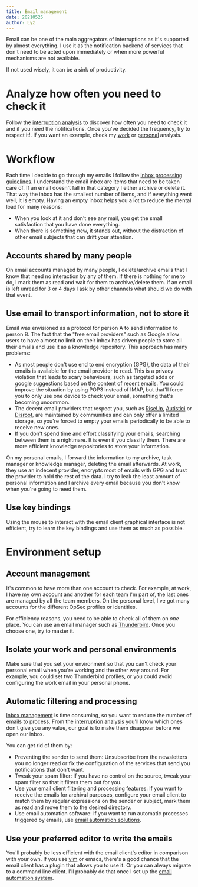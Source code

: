 ```yaml
---
title: Email management
date: 20210525
author: Lyz
---
```


Email can be one of the main aggregators of interruptions as it's
supported by almost everything. I use it as the notification backend of services that
don't need to be acted upon immediately or when more powerful mechanisms are not
available.

If not used wisely, it can be a sink of productivity.

# Analyze how often you need to check it

Follow the [interruption
analysis](interruption_management.md#interruption-analysis) to discover how
often you need to check it and if you need the notifications. Once you've
decided the frequency, try to respect it!. If you want an example, check my
[work](work_interruption_analysis.md#emails) or
[personal](personal_interruption_analysis.md#emails) analysis.

# Workflow

Each time I decide to go through my emails I follow the [inbox processing
guidelines](task_tools.md#inbox). I understand the email inbox are items
that need to be taken care of. If an email doesn't fall in that category I either
archive or delete it. That way the inbox has the smallest number of items, and
if everything went well, it is empty. Having an empty inbox helps you a lot to
reduce the mental load for many reasons:

* When you look at it and don't see any mail, you get the small satisfaction
    that you have done everything.
* When there is something new, it stands out, without the distraction of other
    email subjects that can drift your attention.

## Accounts shared by many people

On email accounts managed by many people, I delete/archive emails that I know
that need no interaction by any of them. If there is nothing for me to do,
I mark them as read and wait for them to archive/delete them. If an email is
left unread for 3 or 4 days I ask by other channels what should we do with that
event.

## Use email to transport information, not to store it

Email was envisioned as a protocol for person A to send information to person B.
The fact that the "free email providers" such as Google allow users to have
almost no limit on their inbox has driven people to store all their emails and
use it as a knowledge repository. This approach has many problems:

* As most people don't use end to end encryption (GPG), the data of their emails
    is available for the email provider to read. This is a privacy violation
    that leads to scary behaviours, such as targeted adds or google suggestions
    based on the content of recent emails. You could improve the situation by
    using POP3 instead of IMAP, but that'll force you to only use one device to
    check your email, something that's becoming uncommon.
* The decent email providers that respect you, such as [RiseUp](https://riseup.net/),
    [Autistici](https://www.autistici.org/) or
    [Disroot](https://disroot.org/en), are maintained by communities and can
    only offer a limited storage, so you're forced to empty your emails
    periodically to be able to receive new ones.
* If you don't spend time and effort classifying your emails, searching between
    them is a nightmare. It is even if you classify them. There are more
    efficient knowledge repositories to store your information.

On my personal emails, I forward the information to my archive, task manager or
knowledge manager, deleting the email afterwards. At work, they use an indecent
provider, encrypts most of emails with GPG and trust the provider to hold the
rest of the data. I try to leak the least amount of personal information and
I archive every email because you don't know when you're going to need them.

## Use key bindings

Using the mouse to interact with the email client graphical interface is not
efficient, try to learn the key bindings and use them as much as possible.

# Environment setup

## Account management

It's common to have more than one account to check. For example, at work, I have
my own account and another for each team I'm part of, the last ones are managed
by all the team members. On the personal level, I've got many accounts for the
different OpSec profiles or identities.

For efficiency reasons, you need to be able to check all of them on *one* place.
You can use an email manager such as
[Thunderbird](https://www.thunderbird.net/). Once you choose one, try to master
it.

## Isolate your work and personal environments

Make sure that you set your environment so that you can't check your personal
email when you're working and the other way around. For example, you could set
two Thunderbird profiles, or you could avoid configuring the work email in your
personal phone.

## Automatic filtering and processing

[Inbox management](#workflow) is time consuming, so you want to reduce
the number of emails to process. From the [interruption
analysis](interruption_management.md#interruption-analysis) you'll know which
ones don't give you any value, our goal is to make them disappear before we open
our inbox.

You can get rid of them by:

* Preventing the sender to send them: Unsubscribe from the newsletters you no
    longer read or fix the configuration of the services that send you
    notifications that don't want.
* Tweak your spam filter: If you have no control on the source, tweak your spam
    filter so that it filters them out for you.
* Use your email client filtering and processing features: If you want to
    receive the emails for archival purposes, configure your email client to
    match them by regular expressions on the sender or subject, mark them as
    read and move them to the desired directory.
* Use email automation software: If you want to run automatic processes
    triggered by emails, use [email automation
    solutions](projects.md#automate-email-management).

## Use your preferred editor to write the emails

You'll probably be less efficient with the email client's editor in comparison
with your own. If you use [vim](vim.md) or emacs, there's a good chance that the
email client has a plugin that allows you to use it. Or you can always migrate
to a command line client. I'll probably do that once I set up the [email
automation system](projects.md#automate-email-management).
